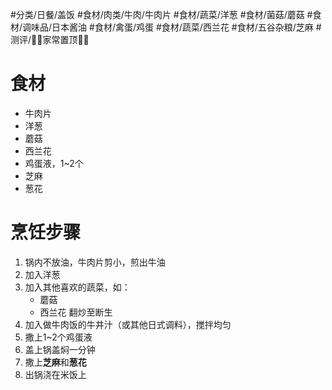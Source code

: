  #分类/日餐/盖饭 #食材/肉类/牛肉/牛肉片 #食材/蔬菜/洋葱 #食材/菌菇/蘑菇 #食材/调味品/日本酱油 #食材/禽蛋/鸡蛋 #食材/蔬菜/西兰花 #食材/五谷杂粮/芝麻 
 #测评/📌📌家常置顶📌📌 

# 食材
- 牛肉片
- 洋葱
- 蘑菇
- 西兰花
- 鸡蛋液，1~2个
- 芝麻
- 葱花
# 烹饪步骤
1. 锅内不放油，牛肉片剪小，煎出牛油
2. 加入洋葱
3. 加入其他喜欢的蔬菜，如：
   - 蘑菇
   - 西兰花
	翻炒至断生
4. 加入做牛肉饭的牛井汁（或其他日式调料），搅拌均匀
5. 撒上1~2个鸡蛋液
6. 盖上锅盖焖一分钟
7. 撒上**芝麻**和**葱花**
8. 出锅浇在米饭上